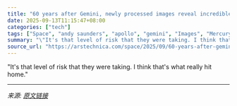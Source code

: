 ```yaml
---
title: "60 years after Gemini, newly processed images reveal incredible details"
date: 2025-09-13T11:15:47+08:00
categories: ["tech"]
tags: ["Space", "andy saunders", "apollo", "gemini", "Images", "Mercury", "space"]
summary: "\"It's that level of risk that they were taking. I think that's what really hit home.\""
source_url: "https://arstechnica.com/space/2025/09/60-years-after-gemini-newly-processed-images-reveal-incredible-details/"
---
```


"It's that level of risk that they were taking. I think that's what really hit home."

---

*来源: [原文链接](https://arstechnica.com/space/2025/09/60-years-after-gemini-newly-processed-images-reveal-incredible-details/)*
